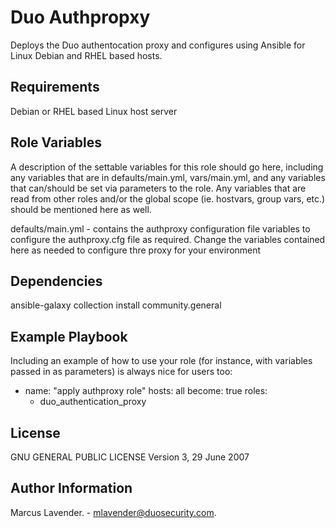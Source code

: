 Duo Authpropxy
=========

Deploys the Duo authentocation proxy  and configures using Ansible for Linux Debian and RHEL based hosts.

Requirements
------------

Debian or RHEL based Linux host server 

Role Variables
--------------

A description of the settable variables for this role should go here, including any variables that are in
defaults/main.yml, vars/main.yml, and any variables that can/should be set via parameters to the role. Any variables
that are read from other roles and/or the global scope (ie. hostvars, group vars, etc.) should be mentioned here as
well.

defaults/main.yml - contains the authproxy  configuration file variables to configure the authproxy.cfg file as required.
Change the variables contained here as needed to configure thre proxy for your environment

Dependencies
------------

ansible-galaxy collection install community.general

Example Playbook
----------------

Including an example of how to use your role (for instance, with variables passed in as parameters) is always nice for
users too:

- name: "apply authproxy role"
  hosts: all 
  become: true
  roles:
   - duo_authentication_proxy


License
-------

 GNU GENERAL PUBLIC LICENSE
 Version 3, 29 June 2007

Author Information
------------------

Marcus Lavender. - mlavender@duosecurity.com.
